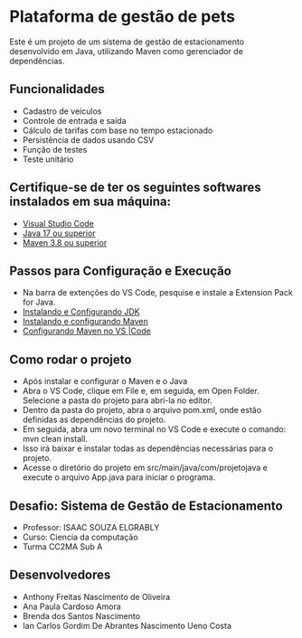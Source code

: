 # Plataforma de gestão de pets

Este é um projeto de um sistema de gestão de estacionamento desenvolvido em Java, utilizando Maven como gerenciador de dependências.

## Funcionalidades

- Cadastro de veículos
- Controle de entrada e saída
- Cálculo de tarifas com base no tempo estacionado
- Persistência de dados usando CSV
- Função de testes
- Teste unitário

## Certifique-se de ter os seguintes softwares instalados em sua máquina:

- [Visual Studio Code](https://code.visualstudio.com/download)
- [Java 17 ou superior](https://www.oracle.com/br/java/technologies/downloads/)
- [Maven 3.8 ou superior](https://maven.apache.org/download.cgi)

## Passos para Configuração e Execução

- Na barra de extenções do VS Code, pesquise e  instale a  Extension Pack for Java.
- [Instalando e Configurando JDK](https://www.youtube.com/watch?v=_RlftGYiAn8)
- [Instalando e configurando Maven](https://www.youtube.com/watch?v=-ucX5w8Zm8s)
- [Configurando Maven no VS |Code ](https://www.youtube.com/watch?v=23rN0oDdOKg&t=110s)

## Como rodar o projeto

- Após instalar e configurar o Maven e o Java
- Abra o VS Code, clique em File e, em seguida, em Open Folder. Selecione a pasta do projeto para abri-la no editor.
- Dentro da pasta do projeto, abra o arquivo pom.xml, onde estão definidas as dependências do projeto.
- Em seguida, abra um novo terminal no VS Code e execute o comando: mvn clean install.
- Isso irá baixar e instalar todas as dependências necessárias para o projeto.
- Acesse o diretório do projeto em src/main/java/com/projetojava e execute o arquivo App.java para iniciar o programa.

## Desafio: Sistema de Gestão de Estacionamento

- Professor: ​ISAAC SOUZA ELGRABLY
- Curso: Ciencia da computação
- Turma CC2MA Sub A

## Desenvolvedores 

- Anthony Freitas Nascimento de Oliveira
- Ana Paula Cardoso Amora
- Brenda dos Santos Nascimento 
- Ian Carlos Gordim De Abrantes Nascimento Ueno Costa
  
